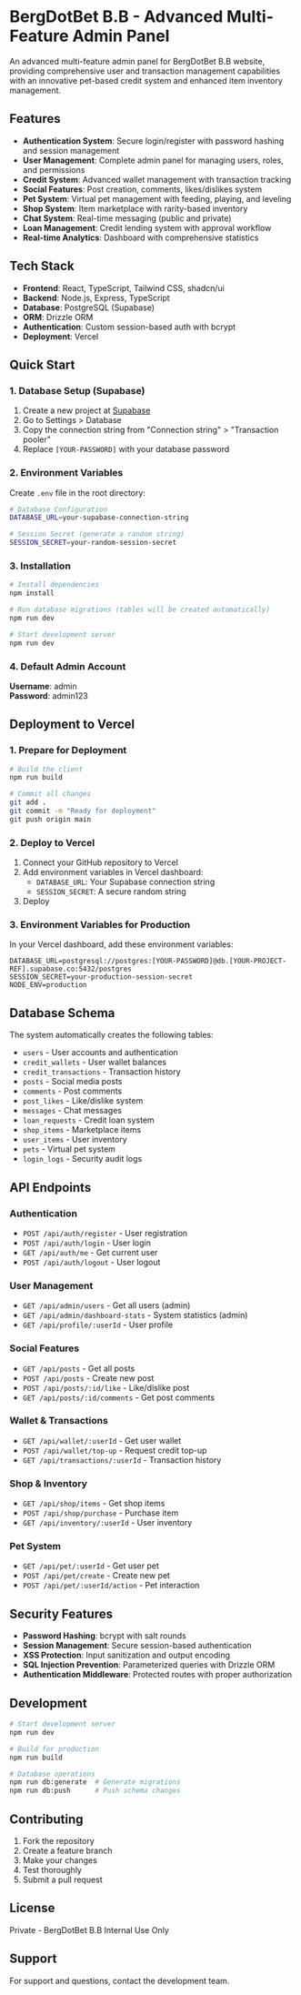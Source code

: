 # BergDotBet B.B - Advanced Multi-Feature Admin Panel

An advanced multi-feature admin panel for BergDotBet B.B website, providing comprehensive user and transaction management capabilities with an innovative pet-based credit system and enhanced item inventory management.

## Features

- **Authentication System**: Secure login/register with password hashing and session management
- **User Management**: Complete admin panel for managing users, roles, and permissions
- **Credit System**: Advanced wallet management with transaction tracking
- **Social Features**: Post creation, comments, likes/dislikes system
- **Pet System**: Virtual pet management with feeding, playing, and leveling
- **Shop System**: Item marketplace with rarity-based inventory
- **Chat System**: Real-time messaging (public and private)
- **Loan Management**: Credit lending system with approval workflow
- **Real-time Analytics**: Dashboard with comprehensive statistics

## Tech Stack

- **Frontend**: React, TypeScript, Tailwind CSS, shadcn/ui
- **Backend**: Node.js, Express, TypeScript
- **Database**: PostgreSQL (Supabase)
- **ORM**: Drizzle ORM
- **Authentication**: Custom session-based auth with bcrypt
- **Deployment**: Vercel

## Quick Start

### 1. Database Setup (Supabase)

1. Create a new project at [Supabase](https://supabase.com)
2. Go to Settings > Database
3. Copy the connection string from "Connection string" > "Transaction pooler"
4. Replace `[YOUR-PASSWORD]` with your database password

### 2. Environment Variables

Create `.env` file in the root directory:

```bash
# Database Configuration
DATABASE_URL=your-supabase-connection-string

# Session Secret (generate a random string)
SESSION_SECRET=your-random-session-secret
```

### 3. Installation

```bash
# Install dependencies
npm install

# Run database migrations (tables will be created automatically)
npm run dev

# Start development server
npm run dev
```

### 4. Default Admin Account

**Username**: admin  
**Password**: admin123

## Deployment to Vercel

### 1. Prepare for Deployment

```bash
# Build the client
npm run build

# Commit all changes
git add .
git commit -m "Ready for deployment"
git push origin main
```

### 2. Deploy to Vercel

1. Connect your GitHub repository to Vercel
2. Add environment variables in Vercel dashboard:
   - `DATABASE_URL`: Your Supabase connection string
   - `SESSION_SECRET`: A secure random string
3. Deploy

### 3. Environment Variables for Production

In your Vercel dashboard, add these environment variables:

```
DATABASE_URL=postgresql://postgres:[YOUR-PASSWORD]@db.[YOUR-PROJECT-REF].supabase.co:5432/postgres
SESSION_SECRET=your-production-session-secret
NODE_ENV=production
```

## Database Schema

The system automatically creates the following tables:

- `users` - User accounts and authentication
- `credit_wallets` - User wallet balances
- `credit_transactions` - Transaction history
- `posts` - Social media posts
- `comments` - Post comments
- `post_likes` - Like/dislike system
- `messages` - Chat messages
- `loan_requests` - Credit loan system
- `shop_items` - Marketplace items
- `user_items` - User inventory
- `pets` - Virtual pet system
- `login_logs` - Security audit logs

## API Endpoints

### Authentication
- `POST /api/auth/register` - User registration
- `POST /api/auth/login` - User login
- `GET /api/auth/me` - Get current user
- `POST /api/auth/logout` - User logout

### User Management
- `GET /api/admin/users` - Get all users (admin)
- `GET /api/admin/dashboard-stats` - System statistics (admin)
- `GET /api/profile/:userId` - User profile

### Social Features
- `GET /api/posts` - Get all posts
- `POST /api/posts` - Create new post
- `POST /api/posts/:id/like` - Like/dislike post
- `GET /api/posts/:id/comments` - Get post comments

### Wallet & Transactions
- `GET /api/wallet/:userId` - Get user wallet
- `POST /api/wallet/top-up` - Request credit top-up
- `GET /api/transactions/:userId` - Transaction history

### Shop & Inventory
- `GET /api/shop/items` - Get shop items
- `POST /api/shop/purchase` - Purchase item
- `GET /api/inventory/:userId` - User inventory

### Pet System
- `GET /api/pet/:userId` - Get user pet
- `POST /api/pet/create` - Create new pet
- `POST /api/pet/:userId/action` - Pet interaction

## Security Features

- **Password Hashing**: bcrypt with salt rounds
- **Session Management**: Secure session-based authentication
- **XSS Protection**: Input sanitization and output encoding
- **SQL Injection Prevention**: Parameterized queries with Drizzle ORM
- **Authentication Middleware**: Protected routes with proper authorization

## Development

```bash
# Start development server
npm run dev

# Build for production
npm run build

# Database operations
npm run db:generate  # Generate migrations
npm run db:push      # Push schema changes
```

## Contributing

1. Fork the repository
2. Create a feature branch
3. Make your changes
4. Test thoroughly
5. Submit a pull request

## License

Private - BergDotBet B.B Internal Use Only

## Support

For support and questions, contact the development team.